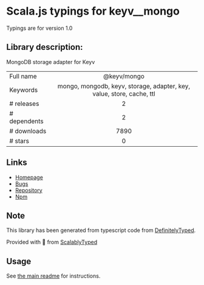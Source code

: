 
# Scala.js typings for keyv__mongo

Typings are for version 1.0

## Library description:
MongoDB storage adapter for Keyv

|                    |                 |
| ------------------ | :-------------: |
| Full name          | @keyv/mongo |
| Keywords           | mongo, mongodb, keyv, storage, adapter, key, value, store, cache, ttl |
| # releases         | 2 |
| # dependents       | 2 |
| # downloads        | 7890 |
| # stars            | 0 |

## Links
- [Homepage](https://github.com/lukechilds/keyv-mongo)
- [Bugs](https://github.com/lukechilds/keyv-mongo/issues)
- [Repository](https://github.com/lukechilds/keyv-mongo)
- [Npm](https://www.npmjs.com/package/%40keyv%2Fmongo)
    


## Note
This library has been generated from typescript code from [DefinitelyTyped](https://definitelytyped.org).

Provided with :purple_heart: from [ScalablyTyped](https://github.com/oyvindberg/ScalablyTyped)

## Usage
See [the main readme](../../readme.md) for instructions.


